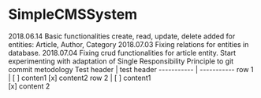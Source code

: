 # SimpleCMSSystem

2018.06.14	Basic functionalities create, read, update, delete added for entities: Article, Author, Category
2018.07.03	Fixing relations for entities in database.
2018.07.04	Fixing crud functionalities for article entity.
		Start experimenting with adaptation of Single Responsibility Principle to git commit metodology
Test header | test header
----------- | -----------
row 1 | [ ] conten1 [x] content2
row 2 | [ ] content1 <br/> [x] content 2

